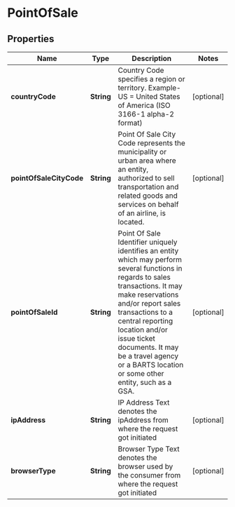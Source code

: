 
# PointOfSale

## Properties
Name | Type | Description | Notes
------------ | ------------- | ------------- | -------------
**countryCode** | **String** | Country Code specifies a region or territory. Example- US &#x3D; United States of America (ISO 3166-1 alpha-2 format) |  [optional]
**pointOfSaleCityCode** | **String** | Point Of Sale City Code represents the municipality or urban area where an entity, authorized to sell transportation and related goods and services on behalf of an airline, is located. |  [optional]
**pointOfSaleId** | **String** | Point Of Sale Identifier uniquely identifies an entity which may perform several functions in regards to sales transactions. It may make reservations and/or report sales transactions to a central reporting location and/or issue ticket documents. It may be a travel agency or a BARTS location or some other entity, such as a GSA. |  [optional]
**ipAddress** | **String** | IP Address Text denotes the ipAddress from where the request got initiated |  [optional]
**browserType** | **String** | Browser Type Text denotes the browser used by the consumer from where the request got initiated |  [optional]



